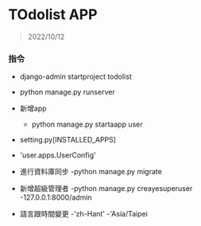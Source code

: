 # TOdolist APP

>2022/10/12

### 指令
- django-admin startproject todolist
- python manage.py runserver
- 新增app
    - python manage.py startaapp user

- setting.py[INSTALLED_APPS]
 - 'user.apps.UserConfig'

 - 進行資料庫同步
  -python manage.py migrate

- 新增超級管理者
    -python manage.py creayesuperuser
    -127.0.0.1:8000/admin
 - 語言跟時間變更
  -'zh-Hant'
  -'Asia/Taipei